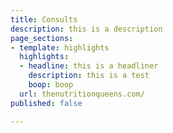 ```yaml
---
title: Consults
description: this is a description
page_sections:
- template: highlights
  highlights:
  - headline: this is a headliner
    description: this is a test
    boop: boop
  url: thenutritionqueens.com/
published: false

---
```

